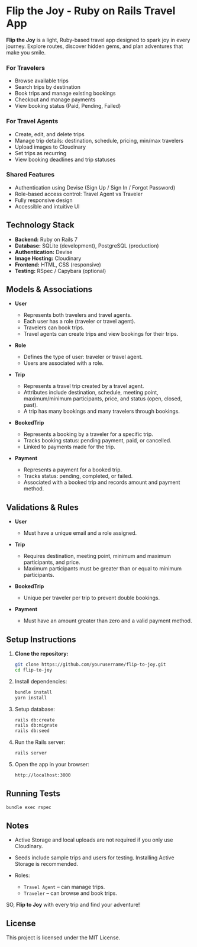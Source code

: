 # Flip the Joy - Ruby on Rails Travel App

**Flip the Joy** is a light, Ruby-based travel app designed to spark joy in every journey. Explore routes, discover hidden gems, and plan adventures that make you smile. 

### For Travelers
- Browse available trips
- Search trips by destination
- Book trips and manage existing bookings
- Checkout and manage payments
- View booking status (Paid, Pending, Failed)

### For Travel Agents
- Create, edit, and delete trips
- Manage trip details: destination, schedule, pricing, min/max travelers
- Upload images to Cloudinary
- Set trips as recurring
- View booking deadlines and trip statuses

### Shared Features
- Authentication using Devise (Sign Up / Sign In / Forgot Password)
- Role-based access control: Travel Agent vs Traveler
- Fully responsive design
- Accessible and intuitive UI

## Technology Stack

- **Backend:** Ruby on Rails 7
- **Database:** SQLite (development), PostgreSQL (production)
- **Authentication:** Devise
- **Image Hosting:** Cloudinary
- **Frontend:** HTML, CSS (responsive)
- **Testing:** RSpec / Capybara (optional)

## Models & Associations

- **User**
    - Represents both travelers and travel agents.
    - Each user has a role (traveler or travel agent).
    - Travelers can book trips.
    - Travel agents can create trips and view bookings for their trips.

- **Role**
    - Defines the type of user: traveler or travel agent.
    - Users are associated with a role.

- **Trip**
    - Represents a travel trip created by a travel agent.
    - Attributes include destination, schedule, meeting point, maximum/minimum participants, price, and status (open, closed, past).
    - A trip has many bookings and many travelers through bookings.

- **BookedTrip**
    - Represents a booking by a traveler for a specific trip.
    - Tracks booking status: pending payment, paid, or cancelled.
    - Linked to payments made for the trip.

- **Payment**
    - Represents a payment for a booked trip.
    - Tracks status: pending, completed, or failed.
    - Associated with a booked trip and records amount and payment method.

## Validations & Rules

- **User**
    - Must have a unique email and a role assigned.

- **Trip**
    - Requires destination, meeting point, minimum and maximum participants, and price.
    - Maximum participants must be greater than or equal to minimum participants.

- **BookedTrip**
    - Unique per traveler per trip to prevent double bookings.

- **Payment**
    - Must have an amount greater than zero and a valid payment method.

## Setup Instructions

1. **Clone the repository:**
   ```bash
   git clone https://github.com/yourusername/flip-to-joy.git
   cd flip-to-joy
   ```

2. Install dependencies:
   ```bash
   bundle install
   yarn install
   ```

3. Setup database:
   ```bash
   rails db:create
   rails db:migrate
   rails db:seed
   ```

4. Run the Rails server:
   ```bash
   rails server
   ```

5. Open the app in your browser:
   ```bash
   http://localhost:3000
   ```

## Running Tests
   ```bash
   bundle exec rspec
   ```

## Notes

- Active Storage and local uploads are not required if you only use Cloudinary.
- Seeds include sample trips and users for testing.  Installing Active Storage is recommended.
- Roles:

    - `Travel Agent` – can manage trips.
    - `Traveler` – can browse and book trips.

SO, **Flip to Joy** with every trip and find your adventure!
 
## License

This project is licensed under the MIT License.


